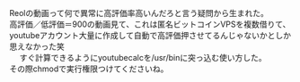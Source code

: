 Reolの動画って何で異常に高評価率高いんだろと言う疑問から生まれた。<br>
高評価／低評価＝900の動画見て、これは匿名ビットコインVPSを複数借りて、<br>
youtubeアカウント大量に作成して自動で高評価押させてるんじゃないかとしか思えなかった笑<br>
　
すぐ計算できるようにyoutubecalcを/usr/binに突っ込む使い方した。<br>
その際chmodで実行権限つけてくださいね。<br>
